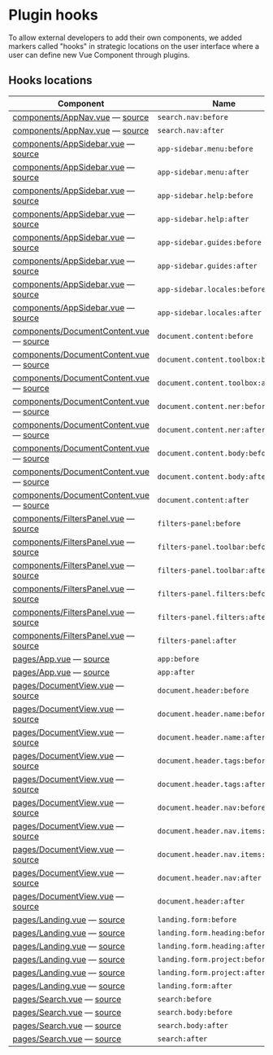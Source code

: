 # Plugin hooks

To allow external developers to add their own components, we added markers called "hooks" in strategic locations on the user interface where a user can define new Vue Component through plugins.

## Hooks locations

| Component                                                                                                                                                                    | Name                               |
| ---------------------------------------------------------------------------------------------------------------------------------------------------------------------------- | ---------------------------------- |
| [components/AppNav.vue](vue/components/AppNav.md) — [source](https://github.com/ICIJ/datashare-client/blob/master/src/components/AppNav.vue#L3)                              | `search.nav:before`                |
| [components/AppNav.vue](vue/components/AppNav.md) — [source](https://github.com/ICIJ/datashare-client/blob/master/src/components/AppNav.vue#L12)                             | `search.nav:after`                 |
| [components/AppSidebar.vue](vue/components/AppSidebar.md) — [source](https://github.com/ICIJ/datashare-client/blob/master/src/components/AppSidebar.vue#L15)                 | `app-sidebar.menu:before`          |
| [components/AppSidebar.vue](vue/components/AppSidebar.md) — [source](https://github.com/ICIJ/datashare-client/blob/master/src/components/AppSidebar.vue#L84)                 | `app-sidebar.menu:after`           |
| [components/AppSidebar.vue](vue/components/AppSidebar.md) — [source](https://github.com/ICIJ/datashare-client/blob/master/src/components/AppSidebar.vue#L85)                 | `app-sidebar.help:before`          |
| [components/AppSidebar.vue](vue/components/AppSidebar.md) — [source](https://github.com/ICIJ/datashare-client/blob/master/src/components/AppSidebar.vue#L116)                | `app-sidebar.help:after`           |
| [components/AppSidebar.vue](vue/components/AppSidebar.md) — [source](https://github.com/ICIJ/datashare-client/blob/master/src/components/AppSidebar.vue#L117)                | `app-sidebar.guides:before`        |
| [components/AppSidebar.vue](vue/components/AppSidebar.md) — [source](https://github.com/ICIJ/datashare-client/blob/master/src/components/AppSidebar.vue#L175)                | `app-sidebar.guides:after`         |
| [components/AppSidebar.vue](vue/components/AppSidebar.md) — [source](https://github.com/ICIJ/datashare-client/blob/master/src/components/AppSidebar.vue#L176)                | `app-sidebar.locales:before`       |
| [components/AppSidebar.vue](vue/components/AppSidebar.md) — [source](https://github.com/ICIJ/datashare-client/blob/master/src/components/AppSidebar.vue#L222)                | `app-sidebar.locales:after`        |
| [components/DocumentContent.vue](vue/components/DocumentContent.md) — [source](https://github.com/ICIJ/datashare-client/blob/master/src/components/DocumentContent.vue#L338) | `document.content:before`          |
| [components/DocumentContent.vue](vue/components/DocumentContent.md) — [source](https://github.com/ICIJ/datashare-client/blob/master/src/components/DocumentContent.vue#L340) | `document.content.toolbox:before`  |
| [components/DocumentContent.vue](vue/components/DocumentContent.md) — [source](https://github.com/ICIJ/datashare-client/blob/master/src/components/DocumentContent.vue#L370) | `document.content.toolbox:after`   |
| [components/DocumentContent.vue](vue/components/DocumentContent.md) — [source](https://github.com/ICIJ/datashare-client/blob/master/src/components/DocumentContent.vue#L376) | `document.content.ner:before`      |
| [components/DocumentContent.vue](vue/components/DocumentContent.md) — [source](https://github.com/ICIJ/datashare-client/blob/master/src/components/DocumentContent.vue#L385) | `document.content.ner:after`       |
| [components/DocumentContent.vue](vue/components/DocumentContent.md) — [source](https://github.com/ICIJ/datashare-client/blob/master/src/components/DocumentContent.vue#L388) | `document.content.body:before`     |
| [components/DocumentContent.vue](vue/components/DocumentContent.md) — [source](https://github.com/ICIJ/datashare-client/blob/master/src/components/DocumentContent.vue#L398) | `document.content.body:after`      |
| [components/DocumentContent.vue](vue/components/DocumentContent.md) — [source](https://github.com/ICIJ/datashare-client/blob/master/src/components/DocumentContent.vue#L401) | `document.content:after`           |
| [components/FiltersPanel.vue](vue/components/FiltersPanel.md) — [source](https://github.com/ICIJ/datashare-client/blob/master/src/components/FiltersPanel.vue#L4)            | `filters-panel:before`             |
| [components/FiltersPanel.vue](vue/components/FiltersPanel.md) — [source](https://github.com/ICIJ/datashare-client/blob/master/src/components/FiltersPanel.vue#L6)            | `filters-panel.toolbar:before`     |
| [components/FiltersPanel.vue](vue/components/FiltersPanel.md) — [source](https://github.com/ICIJ/datashare-client/blob/master/src/components/FiltersPanel.vue#L23)           | `filters-panel.toolbar:after`      |
| [components/FiltersPanel.vue](vue/components/FiltersPanel.md) — [source](https://github.com/ICIJ/datashare-client/blob/master/src/components/FiltersPanel.vue#L25)           | `filters-panel.filters:before`     |
| [components/FiltersPanel.vue](vue/components/FiltersPanel.md) — [source](https://github.com/ICIJ/datashare-client/blob/master/src/components/FiltersPanel.vue#L34)           | `filters-panel.filters:after`      |
| [components/FiltersPanel.vue](vue/components/FiltersPanel.md) — [source](https://github.com/ICIJ/datashare-client/blob/master/src/components/FiltersPanel.vue#L35)           | `filters-panel:after`              |
| [pages/App.vue](vue/pages/App.md) — [source](https://github.com/ICIJ/datashare-client/blob/master/src/pages/App.vue#L3)                                                      | `app:before`                       |
| [pages/App.vue](vue/pages/App.md) — [source](https://github.com/ICIJ/datashare-client/blob/master/src/pages/App.vue#L27)                                                     | `app:after`                        |
| [pages/DocumentView.vue](vue/pages/DocumentView.md) — [source](https://github.com/ICIJ/datashare-client/blob/master/src/pages/DocumentView.vue#L12)                          | `document.header:before`           |
| [pages/DocumentView.vue](vue/pages/DocumentView.md) — [source](https://github.com/ICIJ/datashare-client/blob/master/src/pages/DocumentView.vue#L14)                          | `document.header.name:before`      |
| [pages/DocumentView.vue](vue/pages/DocumentView.md) — [source](https://github.com/ICIJ/datashare-client/blob/master/src/pages/DocumentView.vue#L19)                          | `document.header.name:after`       |
| [pages/DocumentView.vue](vue/pages/DocumentView.md) — [source](https://github.com/ICIJ/datashare-client/blob/master/src/pages/DocumentView.vue#L21)                          | `document.header.tags:before`      |
| [pages/DocumentView.vue](vue/pages/DocumentView.md) — [source](https://github.com/ICIJ/datashare-client/blob/master/src/pages/DocumentView.vue#L30)                          | `document.header.tags:after`       |
| [pages/DocumentView.vue](vue/pages/DocumentView.md) — [source](https://github.com/ICIJ/datashare-client/blob/master/src/pages/DocumentView.vue#L31)                          | `document.header.nav:before`       |
| [pages/DocumentView.vue](vue/pages/DocumentView.md) — [source](https://github.com/ICIJ/datashare-client/blob/master/src/pages/DocumentView.vue#L34)                          | `document.header.nav.items:before` |
| [pages/DocumentView.vue](vue/pages/DocumentView.md) — [source](https://github.com/ICIJ/datashare-client/blob/master/src/pages/DocumentView.vue#L56)                          | `document.header.nav.items:after`  |
| [pages/DocumentView.vue](vue/pages/DocumentView.md) — [source](https://github.com/ICIJ/datashare-client/blob/master/src/pages/DocumentView.vue#L59)                          | `document.header.nav:after`        |
| [pages/DocumentView.vue](vue/pages/DocumentView.md) — [source](https://github.com/ICIJ/datashare-client/blob/master/src/pages/DocumentView.vue#L60)                          | `document.header:after`            |
| [pages/Landing.vue](vue/pages/Landing.md) — [source](https://github.com/ICIJ/datashare-client/blob/master/src/pages/Landing.vue#L3)                                          | `landing.form:before`              |
| [pages/Landing.vue](vue/pages/Landing.md) — [source](https://github.com/ICIJ/datashare-client/blob/master/src/pages/Landing.vue#L5)                                          | `landing.form.heading:before`      |
| [pages/Landing.vue](vue/pages/Landing.md) — [source](https://github.com/ICIJ/datashare-client/blob/master/src/pages/Landing.vue#L9)                                          | `landing.form.heading:after`       |
| [pages/Landing.vue](vue/pages/Landing.md) — [source](https://github.com/ICIJ/datashare-client/blob/master/src/pages/Landing.vue#L11)                                         | `landing.form.project:before`      |
| [pages/Landing.vue](vue/pages/Landing.md) — [source](https://github.com/ICIJ/datashare-client/blob/master/src/pages/Landing.vue#L20)                                         | `landing.form.project:after`       |
| [pages/Landing.vue](vue/pages/Landing.md) — [source](https://github.com/ICIJ/datashare-client/blob/master/src/pages/Landing.vue#L22)                                         | `landing.form:after`               |
| [pages/Search.vue](vue/pages/Search.md) — [source](https://github.com/ICIJ/datashare-client/blob/master/src/pages/Search.vue#L3)                                             | `search:before`                    |
| [pages/Search.vue](vue/pages/Search.md) — [source](https://github.com/ICIJ/datashare-client/blob/master/src/pages/Search.vue#L21)                                            | `search.body:before`               |
| [pages/Search.vue](vue/pages/Search.md) — [source](https://github.com/ICIJ/datashare-client/blob/master/src/pages/Search.vue#L48)                                            | `search.body:after`                |
| [pages/Search.vue](vue/pages/Search.md) — [source](https://github.com/ICIJ/datashare-client/blob/master/src/pages/Search.vue#L50)                                            | `search:after`                     |

